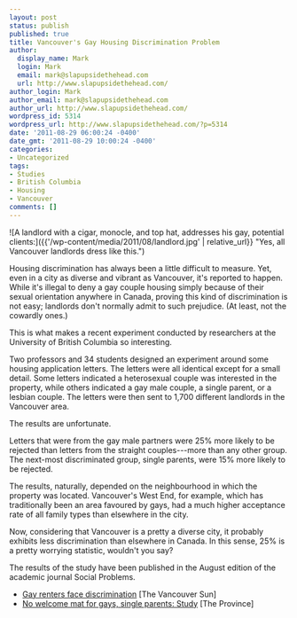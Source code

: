 ```yaml
---
layout: post
status: publish
published: true
title: Vancouver's Gay Housing Discrimination Problem
author:
  display_name: Mark
  login: Mark
  email: mark@slapupsidethehead.com
  url: http://www.slapupsidethehead.com/
author_login: Mark
author_email: mark@slapupsidethehead.com
author_url: http://www.slapupsidethehead.com/
wordpress_id: 5314
wordpress_url: http://www.slapupsidethehead.com/?p=5314
date: '2011-08-29 06:00:24 -0400'
date_gmt: '2011-08-29 10:00:24 -0400'
categories:
- Uncategorized
tags:
- Studies
- British Columbia
- Housing
- Vancouver
comments: []
---
```

![A landlord with a cigar, monocle, and top hat, addresses his gay, potential clients:]({{'/wp-content/media/2011/08/landlord.jpg' | relative_url}} "Yes, all Vancouver landlords dress like this.")

Housing discrimination has always been a little difficult to measure. Yet, even in a city as diverse and vibrant as Vancouver, it's reported to happen. While it's illegal to deny a gay couple housing simply because of their sexual orientation anywhere in Canada, proving this kind of discrimination is not easy; landlords don't normally admit to such prejudice. (At least, not the cowardly ones.)

This is what makes a recent experiment conducted by researchers at the University of British Columbia so interesting.

Two professors and 34 students designed an experiment around some housing application letters. The letters were all identical except for a small detail. Some letters indicated a heterosexual couple was interested in the property, while others indicated a gay male couple, a single parent, or a lesbian couple. The letters were then sent to 1,700 different landlords in the Vancouver area.

The results are unfortunate.

Letters that were from the gay male partners were 25% more likely to be rejected than letters from the straight couples---more than any other group. The next-most discriminated group, single parents, were 15% more likely to be rejected.

The results, naturally, depended on the neighbourhood in which the property was located. Vancouver's West End, for example, which has traditionally been an area favoured by gays, had a much higher acceptance rate of all family types than elsewhere in the city.

Now, considering that Vancouver is a pretty a diverse city, it probably exhibits less discrimination than elsewhere in Canada. In this sense, 25% is a pretty worrying statistic, wouldn't you say?

The results of the study have been published in the August edition of the academic journal Social Problems.

- [Gay renters face discrimination](http://www.vancouversun.com/life/renters+face+discrimination/5317024/story.html) [The Vancouver Sun]
- [No welcome mat for gays, single parents: Study](http://www.theprovince.com/life/welcome+gays+single+parents+Study/5319033/story.html) [The Province]
